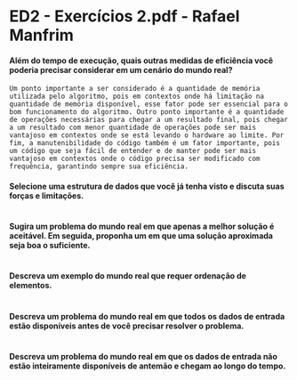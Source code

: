 # ED2 - Exercícios 2.pdf - Rafael Manfrim

#### Além do tempo de execução, quais outras medidas de eficiência você poderia precisar considerar em um cenário do mundo real?

```
Um ponto importante a ser considerado é a quantidade de memória utilizada pelo algoritmo, pois em contextos onde há limitação na quantidade de memória disponível, esse fator pode ser essencial para o bom funcionamento do algoritmo. Outro ponto importante é a quantidade de operações necessárias para chegar a um resultado final, pois chegar a um resultado com menor quantidade de operações pode ser mais vantajoso em contextos onde se está levando o hardware ao limite. Por fim, a manutenibilidade do código também é um fator importante, pois um código que seja fácil de entender e de manter pode ser mais vantajoso em contextos onde o código precisa ser modificado com frequência, garantindo sempre sua eficiência. 
```

#### Selecione uma estrutura de dados que você já tenha visto e discuta suas forças e limitações.

```

```

#### Sugira um problema do mundo real em que apenas a melhor solução é aceitável. Em seguida, proponha um em que uma solução aproximada seja boa o suficiente.

```

```

#### Descreva um exemplo do mundo real que requer ordenação de elementos.

```

```

#### Descreva um problema do mundo real em que todos os dados de entrada estão disponíveis antes de você precisar resolver o problema.

```

```

#### Descreva um problema do mundo real em que os dados de entrada não estão inteiramente disponíveis de antemão e chegam ao longo do tempo.

```

```
